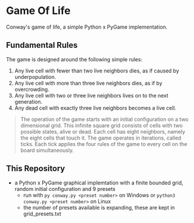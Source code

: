 # Game Of Life

Conway's game of life, a simple Python x PyGame implementation.

## Fundamental Rules

The game is designed around the following simple rules:

1. Any live cell with fewer than two live neighbors dies, as if caused by underpopulation.
2. Any live cell with more than three live neighbors dies, as if by overcrowding.
3. Any live cell with two or three live neighbors lives on to the next generation.
4. Any dead cell with exactly three live neighbors becomes a live cell.

> The operation of the game starts with an initial configuration on a two dimensional grid. This infinite square grid consists of cells with two possible states, alive or dead. Each cell has eight neighbors, namely the eight cells that touch it. The game operates in iterations, called ticks. Each tick applies the four rules of the game to every cell on the board simultaneously.

## This Repository

- a Python x PyGame graphical implemtation with a finite bounded grid, random initial configuration and 9 presets
  - run with `py conway.py <preset number>` on Windows or `python3 conway.py <preset number>` on Linux
  - the number of presets available is expanding, these are kept in grid_presets.txt
